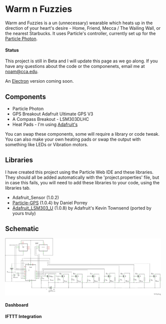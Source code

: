# Warm n Fuzzies

Warm and Fuzzies is a un (unnecessary) wearable which heats up in the direction of your heart's desire - Home, Friend, Mecca / The Wailing Wall, or the nearest Starbucks.
It uses Particle's controller, currently set up for the [Particle Photon](https://store.particle.io/collections/photon).

#### Status

This project is still in Beta and I will update this page as we go along.
If you have any questions about the code or the componenets, email me at noam@cca.edu.

An [Electron](https://store.particle.io/collections/electron) version coming soon. 

## Components
* Particle Photon
* GPS Breakout Adafruit Ultimate GPS V3
* A Compass Breakout - LSM303DLHC
* Heat Pads - I'm using [Adafruit's](https://www.adafruit.com/product/1481)

You can swap these components, some will require a library or code tweak.
You can also make your own heating pads or swap the output with something like LEDs or Vibration motors.

## Libraries 
I have created this project using the Particle Web IDE and these libraries. They should all be added automatically with the 'project.properties' file, but in case this fails, you will need to add these libraries to your code, using the libraries tab. 
* Adafruit_Sensor (1.0.2)
* [Particle-GPS](https://github.com/porrey/Particle-GPS) (1.0.4) by Daniel Porrey
* [Adafruit_LSM303_U](https://github.com/zomerfeld/Adafruit_LSM303_U) (1.0.8) by Adafruit's Kevin Townsend (ported by yours truly)  

## Schematic
![Schematic](warm_schematic_v4.png)

#### Dashboard

#### IFTTT Integration

